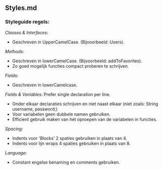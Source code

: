 ## Styles.md
### Styleguide regels:
*Classes & Interfaces:*
- Geschreven in UpperCamelCase. (Bijvoorbeeld: Users).

*Methods:*
- Geschreven in lowerCamelCase. (Bijvoorbeeld: addToFavorites).
- Zo goed mogelijk functies compact proberen te schrijven.

*Fields:*
- Geschreven in lowerCamelcase. 

*Fields & Variables:*
Prefer single declaration per line.
- Onder elkaar declaraties schrijven en niet naast elkaar (niet zoals: String username, password;)
- Voor variabelen geen dubbele namen gebruiken.
- Efficient gebruik maken van het oproepen van de variabelen in functies.

*Spacing:*
- Indents voor 'Blocks' 2 spaties gebruiken in plaats van 4.
- Indents voor lijn wraps 4 spaties gebruiken in plaats van 8.

*Language:*
- Constant engelse benaming en comments gebruiken.








